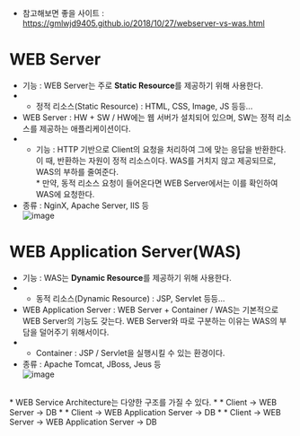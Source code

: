 * 참고해보면 좋을 사이트 : https://gmlwjd9405.github.io/2018/10/27/webserver-vs-was.html </br>

WEB Server
==========
* 기능 : WEB Server는 주로 <b>Static Resource</b>를 제공하기 위해 사용한다.
* * 정적 리소스(Static Resource) : HTML, CSS, Image, JS 등등...
* WEB Server : HW + SW / HW에는 웹 서버가 설치되어 있으며, SW는 정적 리소스를 제공하는 애플리케이션이다.
* * 기능 : HTTP 기반으로 Client의 요청을 처리하여 그에 맞는 응답을 반환한다. 이 때, 반환하는 자원이 정적 리소스이다. WAS를 거치지 않고 제공되므로, WAS의 부하를 줄여준다.</br>
\* 만약, 동적 리소스 요청이 들어온다면 WEB Server에서는 이를 확인하여 WAS에 요청한다.
* 종류 : NginX, Apache Server, IIS 등</br>
![image](https://user-images.githubusercontent.com/70207093/156868339-b55aecad-d370-439c-b612-07cc139b9413.png)

WEB Application Server(WAS)
===========================
* 기능 : WAS는 <b>Dynamic Resource</b>를 제공하기 위해 사용한다.
* * 동적 리소스(Dynamic Resource) : JSP, Servlet 등등...
* WEB Application Server : WEB Server + Container / WAS는 기본적으로 WEB Server의 기능도 갖는다. WEB Server와 따로 구분하는 이유는 WAS의 부담을 덜어주기 위해서이다.
* * Container : JSP / Servlet을 실행시킬 수 있는 환경이다.
* 종류 : Apache Tomcat, JBoss, Jeus 등</br>
![image](https://user-images.githubusercontent.com/70207093/156868629-82c3bd28-6fa1-428f-b2c7-69c9b6733ecc.png)
</br>
* WEB Service Architecture는 다양한 구조를 가질 수 있다.
* * Client -> WEB Server -> DB
* * Client -> WEB Application Server -> DB
* * Client -> WEB Server -> WEB Application Server -> DB
